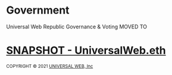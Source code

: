 # Government
Universal Web Republic Governance &amp; Voting
MOVED TO <h1><a href="https://snapshot.page/#/universalweb.eth">SNAPSHOT - UniversalWeb.eth</a></h1>


<small>COPYRIGHT © 2021 <a href="https://universalweb.io">UNIVERSAL WEB, Inc</a></small>
